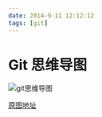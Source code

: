 ```yaml
---
date: 2014-9-11 12:12:12
tags: [git]
---
```


# Git 思维导图

![git思维导图](/image/git-api.png 'git思维导图')

[原图地址](http://www.heiniuhaha.com/lessons/2012/08/09/use-jekyll-build-blog/ 'git思维导图原图地址')
